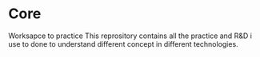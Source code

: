 # Core
Worksapce to practice 
This reprository contains all the practice and R&D i use to done to understand different concept in different technologies.
